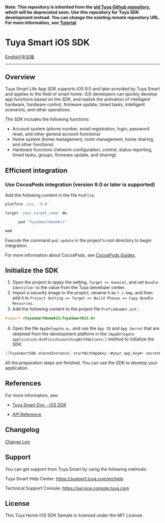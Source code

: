 #### Note: This repository is inherited from the [old Tuya Github repository](https://github.com/TuyaInc/tuyasmart_home_ios_sdk), which will be deprecated soon. Use this repository for Tuya SDK development instead. You can change the existing remote repository URL. For more information, see [Tutorial](https://docs.github.com/en/free-pro-team@latest/github/using-git/changing-a-remotes-url).

# Tuya Smart iOS SDK

[English](README.md)|[中文版](README-zh.md)

---

## Overview

Tuya Smart Life App SDK supports iOS 9.0 and later provided by Tuya Smart and applies to the field of smart home. iOS developers can quickly develop app functions based on the SDK, and realize the activation of intelligent hardware, hardware control, firmware update, timed tasks, intelligent scenarios, and other operations.

The SDK includes the following functions:

- Account system (phone number, email registration, login, password reset, and other general account functions)
- Home system (home management, room management, home sharing, and other functions)
- Hardware functions (network configuration, control, status reporting, timed tasks, groups, firmware update, and sharing)

## Efficient integration

### Use CocoaPods integration (version 9.0 or later is supported)

Add the following content in the file `Podfile`:

```ruby
platform :ios, '9.0'

target 'your_target_name' do

      pod "TuyaSmartHomeKit"

end
```

Execute the command `pod update` in the project's root directory to begin integration.

For more information about CocoaPods, see [CocoaPods Guides](https://guides.cocoapods.org/).

## Initialize the SDK

1. Open the project to apply the setting, `Target => General`, and set `Bundle Identifier` to the value from the Tuya developer center.
2. Import a security image to the project, rename it as `t_s.bmp`, and then add it to `Project Setting => Target => Build Phases => Copy Bundle Resources`.
3. Add the following content to the project file `PrefixHeader.pch`：

```objective-c
#import <TuyaSmartHomeKit/TuyaSmartKit.h>
```

4. Open the file `AppDelegate.m`，and use the `App ID` and `App Secret` that are obtained from the development platform in the `[AppDelegate application:didFinishLaunchingWithOptions:]` method to initialize the SDK:

```objective-c
[[TuyaSmartSDK sharedInstance] startWithAppKey:<#your_app_key#> secretKey:<#your_secret_key#>];
```

All the preparation steps are finished. You can use the SDK to develop your application.


## References

For more information, see:
* [Tuya Smart Doc - iOS SDK](https://developer.tuya.com/en/docs/app-development/ios-app-sdk/feature-overview?id=Ka5cgmlybhjk8)

* [API Reference](https://developer.tuya.com/en/docs/app-development/ios-app-sdk/feature-overview?id=Ka5cgmlybhjk8)


## Changelog

[Change Log](https://developer.tuya.com/en/docs/app-development/ios-app-sdk/changelog?id=Ka5vc933r3qja)


## Support

You can get support from Tuya Smart by using the following methods:

Tuya Smart Help Center: https://support.tuya.com/en/help

Technical Support Console: https://service.console.tuya.com

## License

This Tuya Home iOS SDK Sample is licensed under the MIT License.
